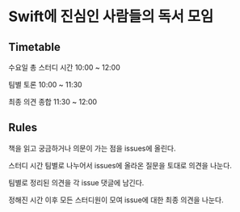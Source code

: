 # Swift에 진심인 사람들의 독서 모임

## Timetable

수요일 총 스터디 시간 10:00 ~ 12:00

팀별 토론 10:00 ~ 11:30

최종 의견 종합 11:30 ~ 12:00

## Rules

책을 읽고 궁금하거나 의문이 가는 점을 issues에  올린다.

스터디 시간 팀별로 나누어서 issues에 올라온 질문을 토대로 의견을 나눈다.

팀별로 정리된 의견을 각 issue 댓글에 남긴다.

정해진 시간 이후 모든 스터디원이 모여 issue에 대한 최종 의견을 나눈다.


<!--

**Here are some ideas to get you started:**

🙋‍♀️ A short introduction - what is your organization all about?
🌈 Contribution guidelines - how can the community get involved?
👩‍💻 Useful resources - where can the community find your docs? Is there anything else the community should know?
🍿 Fun facts - what does your team eat for breakfast?
🧙 Remember, you can do mighty things with the power of [Markdown](https://docs.github.com/github/writing-on-github/getting-started-with-writing-and-formatting-on-github/basic-writing-and-formatting-syntax)
-->
